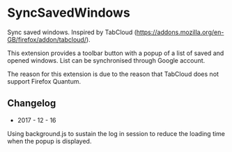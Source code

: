 # SyncSavedWindows

Sync saved windows. Inspired by TabCloud (https://addons.mozilla.org/en-GB/firefox/addon/tabcloud/).

This extension provides a toolbar button with a popup of a list of saved and opened windows. List can be synchronised through Google account.

The reason for this extension is due to the reason that TabCloud does not support Firefox Quantum.

## Changelog

- 2017 - 12 - 16

Using background.js to sustain the log in session to reduce the loading time when the popup is displayed.
